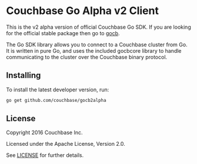 # Couchbase Go Alpha v2 Client

This is the v2 alpha version of official Couchbase Go SDK. If you are 
looking for the official stable package then go to [gocb](http://github.com/couchbase/gocb).

The Go SDK library allows you to connect to a Couchbase cluster from
Go. It is written in pure Go, and uses the included gocbcore library to
handle communicating to the cluster over the Couchbase binary
protocol.


## Installing

To install the latest developer version, run:
```bash
go get github.com/couchbase/gocb2alpha
```


## License
Copyright 2016 Couchbase Inc.

Licensed under the Apache License, Version 2.0.

See
[LICENSE](https://github.com/couchbase/gocb/blob/master/LICENSE)
for further details.
